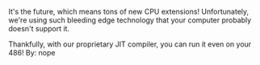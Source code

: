 It's the future, which means tons of new CPU extensions! Unfortunately, we're using such bleeding edge technology that your computer probably doesn't support it.

Thankfully, with our proprietary JIT compiler, you can run it even on your 486!
By:
nope
